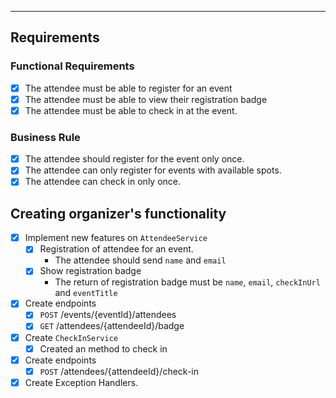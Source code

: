 ___

## Requirements
### Functional Requirements
- [x] The attendee must be able to register for an event
- [x] The attendee must be able to view their registration badge
- [x] The attendee must be able to check in at the event.

### Business Rule
- [x] The attendee should register for the event only once.
- [x] The attendee can only register for events with available spots.
- [x] The attendee can check in only once.

## Creating organizer's functionality
- [x] Implement new features on `AttendeeService`
	- [x] Registration of attendee for an event.
		- The attendee should send `name` and `email`
	- [x] Show registration badge
		-  The return of registration badge must be  `name`, `email`, `checkInUrl` and `eventTitle`
- [x] Create endpoints
	- [x] `POST` /events/{eventId}/attendees
	- [x] `GET` /attendees/{attendeeId}/badge
- [x] Create `CheckInService`
	- [x] Created an method to check in
- [x] Create endpoints
	- [x] `POST` /attendees/{attendeeId}/check-in
- [x] Create Exception Handlers.